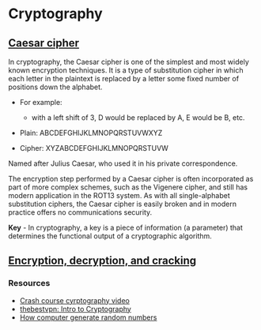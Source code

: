 # Cryptography

## [Caesar cipher](https://en.wikipedia.org/wiki/Caesar_cipher)

In cryptography, the Caesar cipher is one of the simplest and most widely known encryption techniques. It is a type of substitution cipher in which each letter in the plaintext is replaced by a letter some fixed number of positions down the alphabet. 
- For example:
  - with a left shift of 3, D would be replaced by A, E would be B, etc. 

- Plain:    ABCDEFGHIJKLMNOPQRSTUVWXYZ
- Cipher:   XYZABCDEFGHIJKLMNOPQRSTUVW

Named after Julius Caesar, who used it in his private correspondence. 

The encryption step performed by a Caesar cipher is often incorporated as part of more complex schemes, such as the Vigenere cipher, and still has modern application in the ROT13 system. As with all single-alphabet substitution ciphers, the Caesar cipher is easily broken and in modern practice offers no communications security. 

**Key** - In cryptography, a key is a piece of information (a parameter) that determines the functional output of a cryptographic algorithm.


## [Encryption, decryption, and cracking](https://www.khanacademy.org/computing/computers-and-internet/xcae6f4a7ff015e7d:online-data-security/xcae6f4a7ff015e7d:data-encryption-techniques/a/encryption-decryption-and-code-cracking)


### Resources
- [Crash course cyrptography video](https://www.youtube.com/watch?v=jhXCTbFnK8o)
- [thebestvpn: Intro to Cryptography](https://thebestvpn.com/cryptography/)
- [How computer generate random numbers](https://www.howtogeek.com/183051/htg-explains-how-computers-generate-random-numbers/)
